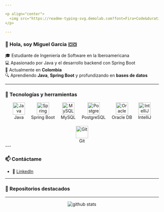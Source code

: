 ```yaml
---

<p align="center">
  <img src="https://readme-typing-svg.demolab.com?font=Fira+Code&duration=3000&pause=1000&color=00FFC0&background=00FFC000&center=true&vCenter=true&width=800&lines=Soy+Miguel+Garcia;Estudiante+de+Ingenier%C3%ADa+de+Software;Apasionado+por+Java+y+el+desarrollo+backend" alt="Typing SVG"/>
</p>

---
```


### 👋 Hola, soy Miguel Garcia 🇨🇴

🎓 Estudiante de Ingeniería de Software en la Iberoamericana  
💻 Apasionado por Java y el desarrollo backend con Spring Boot  
📍 Actualmente en **Colombia**  
🔍 Aprendiendo **Java**, **Spring Boot** y profundizando en **bases de datos**  

---

### 🧰 Tecnologías y herramientas
<div style="display: flex; flex-wrap: wrap; gap: 20px; justify-content: center; align-items: center;">
  <div style="text-align: center;">
    <img src="https://cdn.jsdelivr.net/gh/devicons/devicon/icons/java/java-original.svg" width="40" height="40" alt="Java"/>
    <br/>
    <span>Java</span>
  </div>
  <div style="text-align: center;">
    <img src="https://cdn.jsdelivr.net/gh/devicons/devicon/icons/spring/spring-original.svg" width="40" height="40" alt="Spring Boot"/>
    <br/>
    <span>Spring Boot</span>
  </div>
  <div style="text-align: center;">
    <img src="https://cdn.jsdelivr.net/gh/devicons/devicon/icons/mysql/mysql-original.svg" width="40" height="40" alt="MySQL"/>
    <br/>
    <span>MySQL</span>
  </div>
  <div style="text-align: center;">
    <img src="https://cdn.jsdelivr.net/gh/devicons/devicon/icons/postgresql/postgresql-original.svg" width="40" height="40" alt="PostgreSQL"/>
    <br/>
    <span>PostgreSQL</span>
  </div>
  <div style="text-align: center;">
    <img src="https://cdn.jsdelivr.net/gh/devicons/devicon/icons/oracle/oracle-original.svg" width="40" height="40" alt="Oracle DB"/>
    <br/>
    <span>Oracle DB</span>
  </div>
  <div style="text-align: center;">
    <img src="https://cdn.jsdelivr.net/gh/devicons/devicon/icons/intellij/intellij-original.svg" width="40" height="40" alt="IntelliJ"/>
    <br/>
    <span>IntelliJ</span>
  </div>
  <div style="text-align: center;">
    <img src="https://cdn.jsdelivr.net/gh/devicons/devicon/icons/git/git-original.svg" width="40" height="40" alt="Git"/>
    <br/>
    <span>Git</span>
  </div>
</div>
---

### 📫 Contáctame
- 💼 [LinkedIn](https://www.linkedin.com/in/miguel-angel-bautista-garcia-705127187/)

---

### 📂 Repositorios destacados
<!-- Aquí se listan automáticamente tus proyectos públicos en GitHub -->

---

<p align="center">
  <img src="https://github-readme-stats.vercel.app/api?username=MiguelGarciaCol&show_icons=true&theme=radical" alt="github stats"/>
</p>


